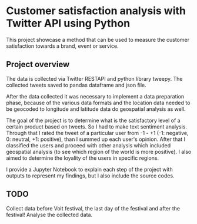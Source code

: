 # Customer satisfaction analysis with Twitter API using Python

This project showcase a method that can be used to measure the customer satisfaction towards a brand, event or service.

## Project overview
The data is collected via Twitter RESTAPI and python library tweepy. The collected tweets saved to pandas dataframe and json file.

After the data collected it was necessary to implement a data preparation phase, because of the various data formats and the location data needed to be geocoded to longitude and latitude data do geospatial analysis as well.

The goal of the project is to determine what is the satisfactory level of a certain product based on tweets. So I had to make text sentiment analysis. Through that I rated the tweet of a particular user from -1 - +1 (-1: negative, 0: neutral, +1: positive), than I summed up each user's opinion. After that I classified the users and proceed with other analysis which included geospatial analysis (to see which region of the world is more positive). I also aimed to determine the loyality of the users in specific regions.

I provide a Jupyter Notebook to explain each step of the project with outputs to represent my findings, but I also include the source codes.

## TODO
Collect data before Volt festival, the last day of the festival and after the festival!
Analyse the collected data.
